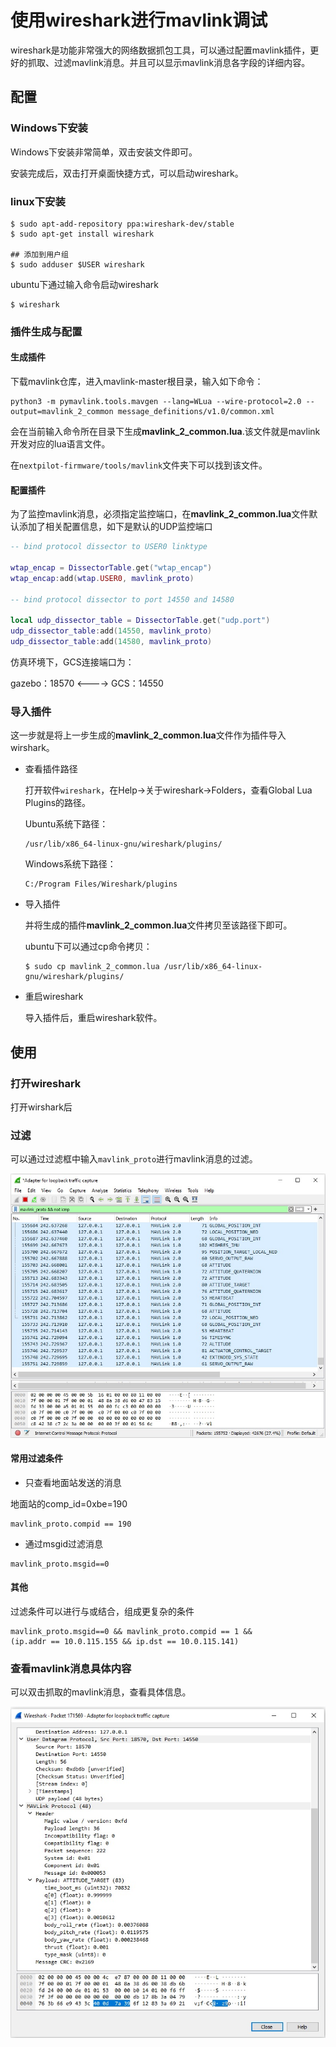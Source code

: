 # 使用wireshark进行mavlink调试

wireshark是功能非常强大的网络数据抓包工具，可以通过配置mavlink插件，更好的抓取、过滤mavlink消息。并且可以显示mavlink消息各字段的详细内容。

## 配置

### Windows下安装

Windows下安装非常简单，双击安装文件即可。

安装完成后，双击打开桌面快捷方式，可以启动wireshark。

### linux下安装

```shell
$ sudo apt-add-repository ppa:wireshark-dev/stable
$ sudo apt-get install wireshark

## 添加到用户组
$ sudo adduser $USER wireshark
```

ubuntu下通过输入命令启动wireshark

```shell
$ wireshark
```

### 插件生成与配置

#### 生成插件

下载mavlink仓库，进入mavlink-master根目录，输入如下命令：

```shell
python3 -m pymavlink.tools.mavgen --lang=WLua --wire-protocol=2.0 --output=mavlink_2_common message_definitions/v1.0/common.xml
```

会在当前输入命令所在目录下生成**mavlink_2_common.lua**.该文件就是mavlink开发对应的lua语言文件。

在`nextpilot-firmware/tools/mavlink`文件夹下可以找到该文件。

#### 配置插件

为了监控mavlink消息，必须指定监控端口，在**mavlink_2_common.lua**文件默认添加了相关配置信息，如下是默认的UDP监控端口

```lua
-- bind protocol dissector to USER0 linktype

wtap_encap = DissectorTable.get("wtap_encap")
wtap_encap:add(wtap.USER0, mavlink_proto)

-- bind protocol dissector to port 14550 and 14580

local udp_dissector_table = DissectorTable.get("udp.port")
udp_dissector_table:add(14550, mavlink_proto)
udp_dissector_table:add(14580, mavlink_proto)
```

仿真环境下，GCS连接端口为：

gazebo：18570  <---->  GCS：14550

### 导入插件

这一步就是将上一步生成的**mavlink_2_common.lua**文件作为插件导入wirshark。

- 查看插件路径

  打开软件`wireshark`，在Help->关于wireshark->Folders，查看Global Lua Plugins的路径。

  Ubuntu系统下路径：

  ```shell
  /usr/lib/x86_64-linux-gnu/wireshark/plugins/
  ```

  Windows系统下路径：

  ```shell
  C:/Program Files/Wireshark/plugins
  ```

- 导入插件

  并将生成的插件**mavlink_2_common.lua**文件拷贝至该路径下即可。

  ubuntu下可以通过cp命令拷贝：

  ```shell
  $ sudo cp mavlink_2_common.lua /usr/lib/x86_64-linux-gnu/wireshark/plugins/
  ```

- 重启wireshark

  导入插件后，重启wireshark软件。

## 使用

### 打开wireshark

打开wirshark后

### 过滤

可以通过过滤框中输入`mavlink_proto`进行mavlink消息的过滤。

![img](imgs/live_output_filtered.jpg)

#### 常用过滤条件

- 只查看地面站发送的消息

地面站的comp_id=0xbe=190

```shell
mavlink_proto.compid == 190
```

- 通过msgid过滤消息

```shell
mavlink_proto.msgid==0
```

#### 其他

过滤条件可以进行与或结合，组成更复杂的条件

```shell
mavlink_proto.msgid==0 && mavlink_proto.compid == 1 && 
(ip.addr == 10.0.115.155 && ip.dst == 10.0.115.141)
```

### 查看mavlink消息具体内容

可以双击抓取的mavlink消息，查看具体信息。

![img](imgs/mavlink_message_details.jpg)

